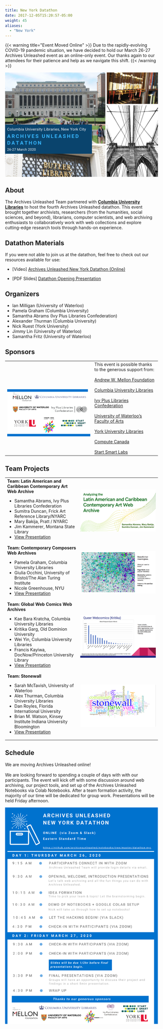 ```yaml
---
title: New York Datathon
date: 2017-12-05T15:20:57-05:00
weight: 45
aliases:
  - "New York"
---
```


{{< warning title="Event Moved Online" >}}
Due to the rapidly-evolving COVID-19 pandemic situation, we have decided to hold our March 26-27 Archives Unleashed event as an online-only event. Our thanks again to our attendees for their patience and help as we navigate this shift.
{{< /warning >}}

![New York Skyline](/images/ny-save.png)

## **About**

The Archives Unleashed Team partnered with <a href="https://library.columbia.edu">**Columbia University Libraries**</a> to host the fourth Archives Unleashed datathon. This event brought together archivists, researchers (from the humanities, social sciences, and beyond), librarians, computer scientists, and web archiving enthusiasts to collaboratively work with web collections and explore cutting-edge research tools through hands-on experience.

## Datathon Materials

If you were not able to join us at the datathon, feel free to check out our resources available for use: 

* [Video] [Archives Unleashed New York Datathon (Online)](https://youtu.be/Io6RvhqHfe4)

* [PDF Slides] <a href="/images/AU-NY-IntroSlides.pdf">Datathon Opening Presentation</a></li>




## **Organizers**

* Ian Milligan (University of Waterloo)
* Pamela Graham (Columbia University)
* Samantha Abrams (Ivy Plus Libraries Confederation)
* Alexander Thurman (Columbia University)
* Nick Ruest (York University) 
* Jimmy Lin (University of Waterloo)
* Samantha Fritz (University of Waterloo)

## **Sponsors**

|                                             |                             |
|----------------------------------------------|-----------------------------|
| <br><br>![Sponsor Logos](/images/ny-sponsorslist.png) | This event is possible thanks to the generous support from: <br><br><a href="https://mellon.org"> Andrew W. Mellon Foundation </a> <br><br><a href="https://library.columbia.edu">Columbia University Libraries</a><br><br><a href="https://library.columbia.edu/collections/web-archives/Ivy_Plus_Libraries.html">Ivy Plus Libraries Confederation</a><br><br><a href="https://library.gwu.edu"> University of Waterloo’s Faculty of Arts </a><br><br><a href="http://www.yorku.ca"> York University Libraries </a><br><br><a href="https://www.computecanada.ca"> Compute Canada</a><br><br><a href="http://www.startsmartlabs.com"> Start Smart Labs</a> |

## Team Projects

<table>
  <tr>
    <td><b>Team: Latin American and Caribbean Contemporary Art Web Archive</b>
      <ul>
        <li>Samantha Abrams, Ivy Plus Libraries Confederation</li>
        <li>Sumitra Duncan, Frick Art Reference Library/NYARC</li>
        <li>Mary Bakija, Pratt / NYARC</li>
        <li>Jim Kammerer, Montana State Library</li>
        <li><a href="/images/NY-project-artWA.pdf">View Presentation</a></li>
      </ul>
    <td><img src="/images/NY-project-artWA.png"></td>
  </tr>
  <tr>
    <td><b>Team: Contemporary Composers Web Archives</a></b>
      <ul>
        <li>Pamela Graham, Columbia University Libraries</li>
        <li>Giulia Occhini, University of Bristol/The Alan Turing Institute</li>
        <li>Nicole Greenhouse, NYU</li>
        <li><a href="/images/NY-project-composers.pdf">View Presentation</a></li>
      </ul>
    <td><img src="/images/NY-project-Composers.png"></td>
  </tr>
  <tr>
    <td><b>Team: Global Web Comics Web Archives</b>
      <ul>
        <li>Kae Bara Kratcha, Columbia University Libraries</li>
        <li>Kritika Garg, Old Dominion University</li>
        <li>Wei Yin, Columbia University Libraries</li>
        <li>Francis Kayiwa, DocNow/Princeton University Library</li>
        <li><a href="/images/NY-project-webcomics.pdf">View Presentation</a></li>
      </ul>
    <td><img src="/images/NY-project-webcomic.png"></td>
  </tr>
 <tr>
    <td><b>Team: Stonewall</b>
      <ul>
        <li>Sarah McTavish, University of Waterloo</li>
        <li>Alex Thurman, Columbia University Libraries</li>
        <li>Dan Royles, Florida International University</li>
        <li>Brian M. Watson, Kinsey Institute Indiana University Bloomington</li>
        <li><a href="/images/NY-project-stonewall.pdf">View Presentation</a></li>
      </ul>
    <td><img src="/images/NY-project-stonewall.png"></td>
 </tr>
 </tr>
</table>

## **Schedule**

We are moving Archives Unleashed online! <br><br>We are looking forward to spending a couple of days with with our participants. The event will kick off with some discussion around  web archiving, our project tools, and set up of the Archives Unleashed Notebooks via Colab Notebooks. After a team formation activity, the majority of our time will be dedicated for group work. Presentations will be held Friday afternoon.

<a href="/images/AUT-NY-Schedule.png"><img src="/images/AUT-NY-Schedule.png"></a>

<!---
Datathon Page Outline:

## About
## Organizers
## Sponsors
** Important Dates**
## Call for Participation
## Sumbissions
## Travel Grants
## Venu
## (location name)
## Travel to (destination)
## Schedule
## Team Projects

_________________________________________________________________________________


## Call for Participation

![New York Datathon Call for Participation](/images/NYCFPDeadlineExtension.png)

**IMPORTANT DATES**

|        Date       |         Location         |
|:-----------------:|:------------------------:|
| ~~16 September 2019~~ | ~~Call for Participation~~|
| ~~16 October 2019~~ | ~~Second Call for Participation~~|
| ~~5 November 2019~~ | ~~**Extension** Submissions Due~~ |
| 12 November 2019| Applicants notified |

## Submissions

Thank you for your interest in the Archives Unleashed Datathon, submissions for the March 26-27 New York Datathon are now closed.

Those interested in participating should submit the following to the Archives Unleashed Team (<a href="mailto:sam.fritz@archivesunleashed.org">sam.fritz@archivesunleashed.org</a>) by **midnight Eastern Standard Time** on **5 November 2019**:

* a 250-word expression of interest;
* a short one-page CV; and
* Indication of need for financial assistance to travel to event (if applicable)

This expression of interest should address your background and interests in web archiving, and what you would hope to get out of working with tools and web archive data at scale.


However, you may want to check out:

* **Montreal Datathon, 14-15 May 2020**. Call for Participation is **open** until **1 Dec 2019 @ midnight (EST)**. This event directly follows the IIPC [Web Archiving Conference](http://netpreserve.org/ga2020/). Please visit the **[Montreal datathon](http://netpreserve.org/ga2020/datathon/)** event page for submission details.


## **Venue**

Columbia University | Butler Library | 535 West 114th St., New York, NY 10027, USA

<iframe src="https://www.google.com/maps/embed?pb=!1m18!1m12!1m3!1d6039.96275808335!2d-73.96541404909422!3d40.8064029792134!2m3!1f0!2f0!3f0!3m2!1i1024!2i768!4f13.1!3m3!1m2!1s0x89c2f63c31da1355%3A0xf11ddb8a69ec829b!2sButler%20Library!5e0!3m2!1sen!2sca!4v1567542633671!5m2!1sen!2sca" width="900" height="380" frameborder="0" style="border:0;" allowfullscreen=""></iframe>

## Butler Library 

The Butler Library is located at the south end of the Morningside campus. The only public entrance is available through the campus side. [General directions] (https://library.columbia.edu/libraries/butler/directions.html) to the Butler Library are provided by Columbia University Libraries. The closest transit stops include  subway station (#1) or bus stop (M104, M4, M60).

Once you arrive at the Butler Library, you will need to check-in at the Library Information Office with a piece of ID, which is just inside the entrance, and then you can head to Room 203<img src="/images/butler-floorplan.png"></a>.

## **Schedule**

Coming Soon! 

For reference, the datathon event will run:

| **Thursday March 26** | **Friday March 27**     |
|-----------------------|--------------------------|
| 9am - 4:30/5pm        | 9am - 4:30pm             |
| Doors open at 8:30am. | We may wrap up a bit sooner depending <br>on the number of groups we have. |

## **Travel to New York**

The Archives Unleashed team has put together some information and resources to help with your travel plans.

![Accommodations](/images/accommodations.png)

There are many choices for accommodations in the NY area! We encourage all of our out-of-town participants to check out the [MTA - New York City Transit Map](http://www.mta.info/nyct) to help spot areas close to campus and transit lines. The Butler Library is located near Columbia's main gate at W. 116th St and Broadway.

Staying in New York City doesn’t have to break the bank, which is why we like using some of the following aggregators to compare hotel rates:

* [Airbnb](https://www.airbnb.ca)
* [Kayak](https://www.ca.kayak.com)
* [Expedia](https://www.expedia.ca)
* [Trivago](https://www.trivago.ca)
* [Travelocity](https://www.travelocity.ca)

![Airports](/images/airports.png)

For guests flying into New York, there are three main airports with several options for reaching downtown.

| Airport                                     | Distance to Columbia University |                                      Notes                                     |
|---------------------------------------------|:-------------------------------:|:------------------------------------------------------------------------------:|
| [John F. Kennedy International Airport (JFK)](https://www.jfkairport.com) |            ~ 17 Miles           | Located in Queens and primarily handles international flights                  |
| [LaGuardia Airport (LGA)](https://www.laguardiaairport.com)                     |            ~ 8 Miles            | Located in Queens and mainly handles domestic flights                          |
| [Newark International Airport (EWR)](https://www.newarkairport.com)         |            ~ 20 Miles           | Newark, in Newark, New Jersey, handles both domestic and international flights | 


There are several options for getting to the downtown core from each airport, including by subway, bus, taxi, and shared vehicle.

* **[JFK Airport Transportation](https://www.jfkairport.com/to-from-airport/public-transportation)**
  * [AirTrain](https://www.jfkairport.com/to-from-airport/air-train) - provides transportation around the airport and to subway and LIRR connections.
  * [Public Transportation](https://www.jfkairport.com/to-from-airport/public-transportation) - The AirTrain links all passenger terminals with NYC’s Subway. AirTrain fares are separate from Subway, but can both be paid using the MetroCard. Detailed transportation options to Manhattan can be found [here](https://www.jfkairport.com/to-from-airport/public-transportation); fares start at $2.75USD.
  * [Taxi](https://www.jfkairport.com/to-from-airport/taxi-car-and-van-service) - stands are located outside each terminal. Taxis at JFK Airport charge a flat fare of $52 for trips between the airport and Manhattan (tolls and tips not included). Be sure to check out taxi tips provided on the [JFK webpage](https://www.jfkairport.com/to-from-airport/taxi-car-and-van-service).
  * [Car, Van and Scheduled Bus Service ](https://www.jfkairport.com/to-from-airport/taxi-car-and-van-service) - Reservations can be made at the Port Authority Welcome Center located on the Arrivals level of each terminal. Individual car rentals are also available.

* **[LaGuardia Airport Transportation](https://www.laguardiaairport.com/to-from-airport/public-transportation)**
  * [Metropolitan Transportation Authority (MTA)](https://www.laguardiaairport.com/to-from-airport/public-transportation) - buses and connection to the subway for service between LaGuardia Airport, Manhattan, Queens and beyond. A one-way trip on MTA buses or subways costs $2.75USD. MetroCards can be purchased at MetroCard vending machines throughout Airport terminals.
  * Metered [taxi service](https://www.laguardiaairport.com/to-from-airport/by-taxi) is available at all LaGuardia Airport terminal buildings.
  * [Car or Shared ride service](https://www.laguardiaairport.com/to-from-airport/car-service-and-shared-rides) - reservation for a private car or various shared ride service can be made through the Welcome Center located on the arrivals level of each terminal.

* **[Newark Airport Transportation](https://www.newarkairport.com/to-from-airport/airport-directions)**
  * [AirTrain](https://www.newarkairport.com/to-from-airport/air-train) - provides transportation to, from, and around Newark Liberty International Airport, and can connect you to NJ Transit.
  * [Public Transportation](https://www.newarkairport.com/to-from-airport/public-transportation) - There are several options both to and from Newark via public transportation.
  * [Taxi](https://www.newarkairport.com/to-from-airport/taxi-car-and-van-service) - To use ground transportation, vists the Port Authority Welcome Center located in the arrivals area of each terminal. Rates will depend on drop off location; fare to New York City/Manhattan area ranges from $50-70USD, not including tolls or tips.
  * [Car, Van and Scheduled Bus Service ](https://www.newarkairport.com/to-from-airport/taxi-car-and-van-service) - Reservations can also be made directly at the Port Authority Welcome Center located on the Arrivals level of each terminal. A number of options are available.


![Downtown Transit](/images/transit.png)

While you are in New York there are a few ways to get around, but ultimately it will depend on how close you are to the University. The Butler Library is located at the south end of the Morningside campus (near Columbia's main gate at W. 116th St and Broadway) and is easily accessible by public transportation or by foot from most areas of downtown New York.

* **Public Transport**
  * MTA Subways and Buses - Pay-per-ride MetroCard, a single subway or local bus ride costs $2.75USD for standard buses, and $6.50USD for express buses. Fares can be paid in cash or by[MetroCard](http://web.mta.info/metrocard/). You can purchase MetroCard at all subway stations, at the Station Booth or at MetroCard Vending Machines. You will need to put a minimum value of $5.50 on the card, not including the card fee ($1).

* **Rideshare Apps** - - [Uber](https://www.uber.com/global/en/cities/new-york/) and [Lyft](https://www.lyft.com/rider/cities/new-york-city-ny) are available in New York City, NY. You can download the apps and book a ride easily.

* **Taxis** - Want to ride in the iconic Yellow Taxi? Fun fact, these yellow taxis are the only vehicles that are allowed to pick passengers up in response to a street hail across the entire city [Cite 1](https://www.findingtheuniverse.com/how-to-get-around-new-york-city-a-guide-to-nyc-transport-options/).

![Attractions](/images/attractions.png)

For those adventurers who’d like to check out New York attractions, you may want to check out the [Official Visitor's Guide to New York City](https://www.nycgo.com). Some of our favourite spots to visit include:

* [Empire State Building Observatory](https://www.esbnyc.com) - check out the stunning 360 degree view of the city from a building that has its own zip code!
* [Statue of Liberty](https://www.nps.gov/stli/index.htm) - this iconic statue was a gift from the French in 1886 as a symbol of freedom and democracy. Visitors can tour the pedestal or crown!
* [Times Square](https://www.timessquarenyc.org) - there's never a dull moment when you visit what has been referred to as "The Crossroads of the World".
* [Central Park](http://www.centralparknyc.org) - this urban park covers 843 acres and includes various landscapes (geological, wooded areas and watercourses), landmarks, sculptures, exhibits, recreational facilities, and is home to over 571 species. 
* [The Met](https://www.metmuseum.org) - Visit the largest art museum in the world, home to over two million works.
* [Rockefeller Center](https://www.rockefellercenter.com) - this urban complex stretch over 22 acres, was constructed during the Depression Era and is home to several landmark buildings including Radio City and original Art Deco structures.
* [Yankee Stadium](https://www.mlb.com/yankees/ballpark) - catch a game or tour!
* [Brooklyn Bridge](https://www1.nyc.gov/html/dot/html/infrastructure/brooklyn-bridge.shtml) - you can view, walk [tips](https://freetoursbyfoot.com/walking-the-brooklyn-bridge/), or cycle this beautiful 136 year old landmark.
* [Staten Island Ferry](https://www.siferry.com) - enjoy a beautiful ride along the New York Harbour.


## Schedule

We are looking forward to spending a couple of days with with our participants. We will be kicking off the event with some discussion around the project and set up of the Archives Unleashed Toolkit. After that it's full steam ahead with team project work. A light breakfast and lunch will be provided on both days, and there will be plently of coffee and tea throughout the event!

Please click the image below to check out the <a href="/images/washington-schedule.pdf">full New York Datathon schedule!</a>

|               |                  |
|:-----------------:|:------------------------:|
| <a href="/images/washington-schedule.pdf"><img src="/images/washington-day1.png"></a> | <a href="/images/washington-schedule.pdf"><img src="/images/washington-day2.png" ></a>

|                                       |                                       |
|---------------------------------------|---------------------------------------|
|**PHOTOGRAPHY** <br><br> ![Camera logo](/images/ny-camera100.png)| While not many photographs are taken at the event (especially with all the fantastic collaboration), but we ask that everyone be mindful of fellow attendees’ wishes. We ask that everyone make an effort to not photograph attendees who have a red dot sticker on their name badge. <br><br>If there are any questions or concerns, please don’t hesitate to reach out to any member of the Archives Unleashed team. |
|**NUT ALLERGY** <br><br> ![No Nuts logo](/images/ny-nonuts100.png)| <br><br>Please be aware that we have a **severe nut allergy** among our group. To help ensure the comfort and safety of all our guests, we ask that participants refrain from bringing any nut products (snacks, hand creams, etc.). |


## Team Projects

<table>
  <tr>
    <td><b>Team: #metoo Group 1</b>
      <ul>
        <li>Angela Woodall, Columbia University</li>
        <li>Jane Kelly, Schlesinger Library, Radcliffe Institute, Harvard University</li>
        <li>Michael Nashed, Bibliotheca Alexandria</li>
        <li>Sarah McTavish, University of Waterloo</li>
        <li><a href="/images/Washington-Group-metoo-1.pdf">View Presentation</a></li>
      </ul>
    <td><img src="/images/Washington-Pic-metoo1.png"></td>
  </tr>
  <tr>
    <td><b>Team: #metoo Group 2</a></b>
      <ul>
        <li>Yoo Young Lee, University of Ottawa</li>
        <li>Christie Moffatt, National Library of Medicine</li>
        <li>Anna St.Onge, York University Libraries</li>
        <li><a href="/images/Washington-Group-metoo-2.pdf">View Presentation</a></li>
      </ul>
    <td><img src="/images/Washington-Pic-metoo2.png"></td>
  </tr>
  <tr>
    <td><b>Team: DC Punk Media Unleashed</b>
      <ul>
        <li>Grace Thomas, Library of Congress</li>
        <li>James Jacobs, Stanford University</li>
        <li>Laura Wrubel, George Washington University</li>
        <li>Oliver Kiechle, Heinrich-Heine-University Duesseldorf</li>
        <li><a href="/images/Washington-Group-DCPunkMediaUnleashed.pdf">View Presentation</a></li>
      </ul>
    <td><img src="/images/Washington-Pic-DCPunk.png"></td>
  </tr>
 <tr>
    <td><b>Team: Kompromat</b>
      <ul>
        <li>Ed Summers, University of Maryland</li>
        <li>Gregory Wiedeman, University at Albany, SUNY</li>
        <li>Helena Byrne, British Library</li>
        <li>Shawn Walker, Arizona State University</li>
        <li><a href="/images/Washington-Group-Kompromat.pdf">View Presentation</a></li>
      </ul>
    <td><img src="/images/Washington-Pic-Kompromat.png"></td>
 </tr>
 <tr>
    <td><b>Team: Psyarchives</b>
      <ul>
        <li>Ryan Deschamps, University of Waterloo</li>
        <li>Mario Nakazawa, Berea College</li>
        <li><a href="/images/Washington-Group-Psyarchives.pdf">View Presentation</a></li>
      </ul>
    <td><img src="/images/Washington-Pic-Psyarchives.png"></td>
 </tr>
 <tr>
    <td><b>Team: Punkavists</b>
      <ul>
        <li>Chase Dooley, Library of Congress</li>
        <li>Roger Gillis, Dalhousie University</li>
        <li>Rachel Trent, George Washington University</li>
        <li>Jennifer Weintraub, Schlesinger Library, Radcliffe Institute, Harvard University</li>
        <li><a href="/images/Washington-Group-Punkavists.pdf">View Presentation</a></li>
      </ul>
    <td><img src="/images/Washington-Pic-Punkavists.png"></td>
 </tr>
</table>
-->
